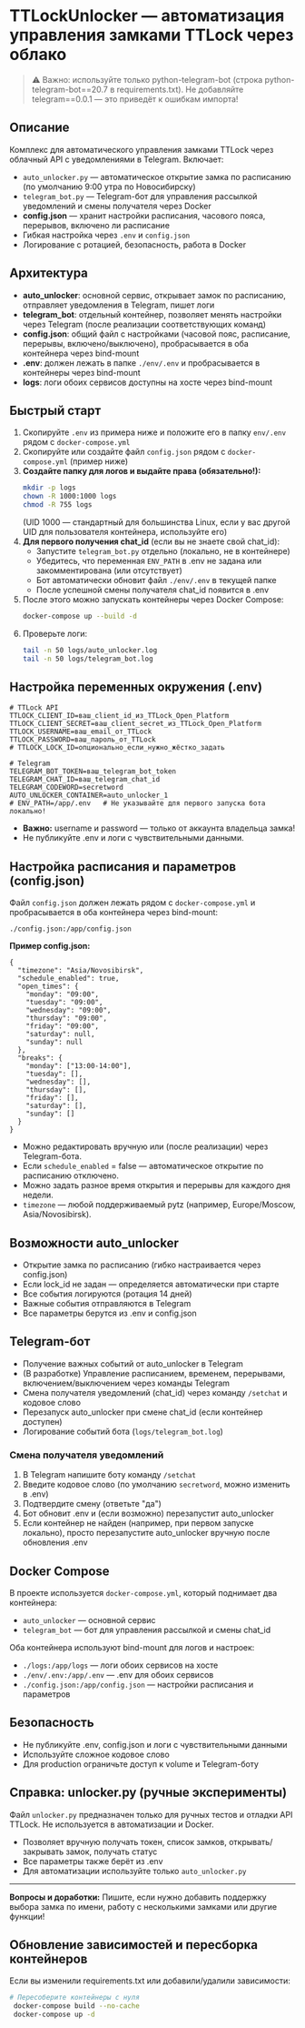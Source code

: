 # TTLockUnlocker — автоматизация управления замками TTLock через облако

> ⚠️ Важно: используйте только python-telegram-bot (строка python-telegram-bot==20.7 в requirements.txt). Не добавляйте telegram==0.0.1 — это приведёт к ошибкам импорта!

## Описание

Комплекс для автоматического управления замками TTLock через облачный API с уведомлениями в Telegram. Включает:
- `auto_unlocker.py` — автоматическое открытие замка по расписанию (по умолчанию 9:00 утра по Новосибирску)
- `telegram_bot.py` — Telegram-бот для управления рассылкой уведомлений и смены получателя через Docker
- **config.json** — хранит настройки расписания, часового пояса, перерывов, включено ли расписание
- Гибкая настройка через `.env` и `config.json`
- Логирование с ротацией, безопасность, работа в Docker

## Архитектура

- **auto_unlocker**: основной сервис, открывает замок по расписанию, отправляет уведомления в Telegram, пишет логи
- **telegram_bot**: отдельный контейнер, позволяет менять настройки через Telegram (после реализации соответствующих команд)
- **config.json**: общий файл с настройками (часовой пояс, расписание, перерывы, включено/выключено), пробрасывается в оба контейнера через bind-mount
- **.env**: должен лежать в папке `./env/.env` и пробрасывается в контейнеры через bind-mount
- **logs**: логи обоих сервисов доступны на хосте через bind-mount

## Быстрый старт

1. Скопируйте `.env` из примера ниже и положите его в папку `env/.env` рядом с `docker-compose.yml`
2. Скопируйте или создайте файл `config.json` рядом с `docker-compose.yml` (пример ниже)
3. **Создайте папку для логов и выдайте права (обязательно!):**
   ```bash
   mkdir -p logs
   chown -R 1000:1000 logs
   chmod -R 755 logs
   ```
   (UID 1000 — стандартный для большинства Linux, если у вас другой UID для пользователя контейнера, используйте его)
4. **Для первого получения chat_id** (если вы не знаете свой chat_id):
   - Запустите `telegram_bot.py` отдельно (локально, не в контейнере)
   - Убедитесь, что переменная `ENV_PATH` в .env не задана или закомментирована (или отсутствует)
   - Бот автоматически обновит файл `./env/.env` в текущей папке
   - После успешной смены получателя chat_id появится в .env
5. После этого можно запускать контейнеры через Docker Compose:
   ```bash
   docker-compose up --build -d
   ```
6. Проверьте логи:
   ```bash
   tail -n 50 logs/auto_unlocker.log
   tail -n 50 logs/telegram_bot.log
   ```

## Настройка переменных окружения (.env)

```
# TTLock API
TTLOCK_CLIENT_ID=ваш_client_id_из_TTLock_Open_Platform
TTLOCK_CLIENT_SECRET=ваш_client_secret_из_TTLock_Open_Platform
TTLOCK_USERNAME=ваш_email_от_TTLock
TTLOCK_PASSWORD=ваш_пароль_от_TTLock
# TTLOCK_LOCK_ID=опционально_если_нужно_жёстко_задать

# Telegram
TELEGRAM_BOT_TOKEN=ваш_telegram_bot_token
TELEGRAM_CHAT_ID=ваш_telegram_chat_id
TELEGRAM_CODEWORD=secretword
AUTO_UNLOCKER_CONTAINER=auto_unlocker_1
# ENV_PATH=/app/.env   # Не указывайте для первого запуска бота локально!
```

- **Важно:** username и password — только от аккаунта владельца замка!
- Не публикуйте .env и логи с чувствительными данными.

## Настройка расписания и параметров (config.json)

Файл `config.json` должен лежать рядом с `docker-compose.yml` и пробрасывается в оба контейнера через bind-mount:
```
./config.json:/app/config.json
```

**Пример config.json:**
```
{
  "timezone": "Asia/Novosibirsk",
  "schedule_enabled": true,
  "open_times": {
    "monday": "09:00",
    "tuesday": "09:00",
    "wednesday": "09:00",
    "thursday": "09:00",
    "friday": "09:00",
    "saturday": null,
    "sunday": null
  },
  "breaks": {
    "monday": ["13:00-14:00"],
    "tuesday": [],
    "wednesday": [],
    "thursday": [],
    "friday": [],
    "saturday": [],
    "sunday": []
  }
}
```
- Можно редактировать вручную или (после реализации) через Telegram-бота.
- Если `schedule_enabled` = false — автоматическое открытие по расписанию отключено.
- Можно задать разное время открытия и перерывы для каждого дня недели.
- `timezone` — любой поддерживаемый pytz (например, Europe/Moscow, Asia/Novosibirsk).

## Возможности auto_unlocker
- Открытие замка по расписанию (гибко настраивается через config.json)
- Если lock_id не задан — определяется автоматически при старте
- Все события логируются (ротация 14 дней)
- Важные события отправляются в Telegram
- Все параметры берутся из .env и config.json

## Telegram-бот
- Получение важных событий от auto_unlocker в Telegram
- (В разработке) Управление расписанием, временем, перерывами, включением/выключением через команды Telegram
- Смена получателя уведомлений (chat_id) через команду `/setchat` и кодовое слово
- Перезапуск auto_unlocker при смене chat_id (если контейнер доступен)
- Логирование событий бота (`logs/telegram_bot.log`)

### Смена получателя уведомлений
1. В Telegram напишите боту команду `/setchat`
2. Введите кодовое слово (по умолчанию `secretword`, можно изменить в .env)
3. Подтвердите смену (ответьте "да")
4. Бот обновит .env и (если возможно) перезапустит auto_unlocker
5. Если контейнер не найден (например, при первом запуске локально), просто перезапустите auto_unlocker вручную после обновления .env

## Docker Compose

В проекте используется `docker-compose.yml`, который поднимает два контейнера:
- `auto_unlocker` — основной сервис
- `telegram_bot` — бот для управления рассылкой и смены chat_id

Оба контейнера используют bind-mount для логов и настроек:
- `./logs:/app/logs` — логи обоих сервисов на хосте
- `./env/.env:/app/.env` — .env для обоих сервисов
- `./config.json:/app/config.json` — настройки расписания и параметров

## Безопасность
- Не публикуйте .env, config.json и логи с чувствительными данными
- Используйте сложное кодовое слово
- Для production ограничьте доступ к volume и Telegram-боту

## Справка: unlocker.py (ручные эксперименты)

Файл `unlocker.py` предназначен только для ручных тестов и отладки API TTLock. Не используется в автоматизации и Docker.
- Позволяет вручную получать токен, список замков, открывать/закрывать замок, получать статус
- Все параметры также берёт из .env
- Для автоматизации используйте только `auto_unlocker.py`

---

**Вопросы и доработки:**
Пишите, если нужно добавить поддержку выбора замка по имени, работу с несколькими замками или другие функции!

## Обновление зависимостей и пересборка контейнеров

Если вы изменили requirements.txt или добавили/удалили зависимости:

```bash
# Пересоберите контейнеры с нуля
 docker-compose build --no-cache
 docker-compose up -d
``` 
